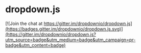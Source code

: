 # dropdown.js

[![Join the chat at https://gitter.im/dropdownio/dropdown.js](https://badges.gitter.im/dropdownio/dropdown.js.svg)](https://gitter.im/dropdownio/dropdown.js?utm_source=badge&utm_medium=badge&utm_campaign=pr-badge&utm_content=badge)
